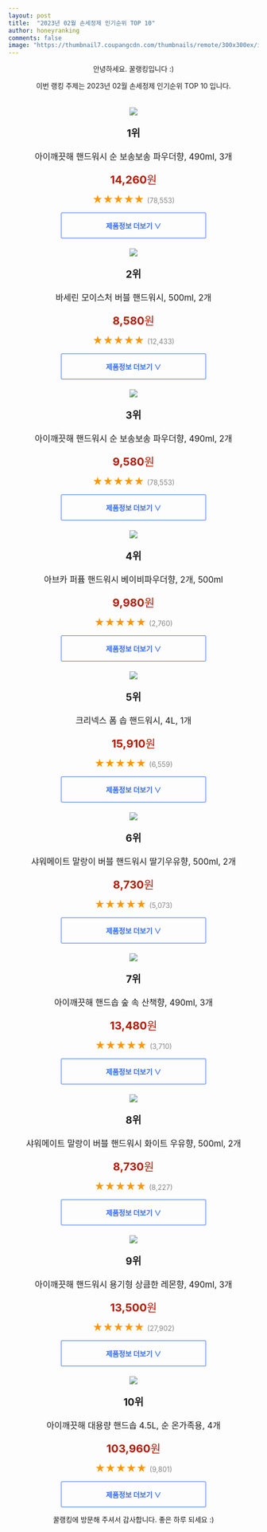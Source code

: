 ```yaml
---
layout: post
title:  "2023년 02월 손세정제 인기순위 TOP 10"
author: honeyranking
comments: false
image: "https://thumbnail7.coupangcdn.com/thumbnails/remote/300x300ex/image/retail/images/365562394926226-64773bf7-6cbb-449c-a5f2-4e8fdbc61d79.jpg"
---
```

<p style="text-align: center;">안녕하세요. 꿀랭킹입니다 :)</p>
<p style="text-align: center;">이번 랭킹 주제는 2023년 02월 손세정제 인기순위 TOP 10 입니다.</p><center><img src="https://thumbnail7.coupangcdn.com/thumbnails/remote/300x300ex/image/retail/images/365562394926226-64773bf7-6cbb-449c-a5f2-4e8fdbc61d79.jpg" style="margin-top:20px" /></center><p style="text-align: center; font-size: 20px"><b>1위</b></p><p style="text-align: center; font-size: 17px">아이깨끗해 핸드워시 순 보송보송 파우더향, 490ml, 3개</p><p style="text-align: center;"><span style="color: #b61800; font-size: 22px;"><b>14,260</b>원</span></p><p style="text-align: center;"><span style="color: #ff9600; font-size: 20px;">★★★★★ </span><span style="color: #878787;">(78,553)</span></p><center><a href="https://link.coupang.com/a/P8ldA"><div style="font-size: 14px; display: inline-block; padding: 15px 90px; color: #346aff; border-radius: 2px; border: 1px solid #346aff; cursor: pointer;"><b>제품정보 더보기 &or;</b></div></a></center><center><img src="https://thumbnail10.coupangcdn.com/thumbnails/remote/300x300ex/image/retail/images/1843513405645088-a145dc27-c5fa-409e-97be-1d85bd334445.jpg" style="margin-top:20px" /></center><p style="text-align: center; font-size: 20px"><b>2위</b></p><p style="text-align: center; font-size: 17px">바세린 모이스처 버블 핸드워시, 500ml, 2개</p><p style="text-align: center;"><span style="color: #b61800; font-size: 22px;"><b>8,580</b>원</span></p><p style="text-align: center;"><span style="color: #ff9600; font-size: 20px;">★★★★★ </span><span style="color: #878787;">(12,433)</span></p><center><a href="https://link.coupang.com/a/P8ldB"><div style="font-size: 14px; display: inline-block; padding: 15px 90px; color: #346aff; border-radius: 2px; border: 1px solid #346aff; cursor: pointer;"><b>제품정보 더보기 &or;</b></div></a></center><center><img src="https://thumbnail9.coupangcdn.com/thumbnails/remote/300x300ex/image/retail/images/112740378549900-aa66aaa0-9e92-45df-a5c5-cc82d158cd12.jpg" style="margin-top:20px" /></center><p style="text-align: center; font-size: 20px"><b>3위</b></p><p style="text-align: center; font-size: 17px">아이깨끗해 핸드워시 순 보송보송 파우더향, 490ml, 2개</p><p style="text-align: center;"><span style="color: #b61800; font-size: 22px;"><b>9,580</b>원</span></p><p style="text-align: center;"><span style="color: #ff9600; font-size: 20px;">★★★★★ </span><span style="color: #878787;">(78,553)</span></p><center><a href="https://link.coupang.com/a/P8ldC"><div style="font-size: 14px; display: inline-block; padding: 15px 90px; color: #346aff; border-radius: 2px; border: 1px solid #346aff; cursor: pointer;"><b>제품정보 더보기 &or;</b></div></a></center><center><img src="https://thumbnail8.coupangcdn.com/thumbnails/remote/300x300ex/image/rs_quotation_api/pmhjbvm9/85a130ea814743ada9199542bffa632d.jpg" style="margin-top:20px" /></center><p style="text-align: center; font-size: 20px"><b>4위</b></p><p style="text-align: center; font-size: 17px">아브카 퍼퓸 핸드워시 베이비파우더향, 2개, 500ml</p><p style="text-align: center;"><span style="color: #b61800; font-size: 22px;"><b>9,980</b>원</span></p><p style="text-align: center;"><span style="color: #ff9600; font-size: 20px;">★★★★★ </span><span style="color: #878787;">(2,760)</span></p><center><a href="https://link.coupang.com/a/P8ldD"><div style="font-size: 14px; display: inline-block; padding: 15px 90px; color: #346aff; border-radius: 2px; border: 1px solid #346aff; cursor: pointer;"><b>제품정보 더보기 &or;</b></div></a></center><center><img src="https://thumbnail6.coupangcdn.com/thumbnails/remote/300x300ex/image/retail/images/1221608773509236-e5afb130-f36d-44ca-b634-7d88f318c38d.jpg" style="margin-top:20px" /></center><p style="text-align: center; font-size: 20px"><b>5위</b></p><p style="text-align: center; font-size: 17px">크리넥스 폼 솝 핸드워시, 4L, 1개</p><p style="text-align: center;"><span style="color: #b61800; font-size: 22px;"><b>15,910</b>원</span></p><p style="text-align: center;"><span style="color: #ff9600; font-size: 20px;">★★★★★ </span><span style="color: #878787;">(6,559)</span></p><center><a href="https://link.coupang.com/a/P8ldF"><div style="font-size: 14px; display: inline-block; padding: 15px 90px; color: #346aff; border-radius: 2px; border: 1px solid #346aff; cursor: pointer;"><b>제품정보 더보기 &or;</b></div></a></center><center><img src="https://thumbnail10.coupangcdn.com/thumbnails/remote/300x300ex/image/retail/images/3724434829774582-6e0ad975-feb0-4a7e-8551-387f668519f2.jpg" style="margin-top:20px" /></center><p style="text-align: center; font-size: 20px"><b>6위</b></p><p style="text-align: center; font-size: 17px">샤워메이트 말랑이 버블 핸드워시 딸기우유향, 500ml, 2개</p><p style="text-align: center;"><span style="color: #b61800; font-size: 22px;"><b>8,730</b>원</span></p><p style="text-align: center;"><span style="color: #ff9600; font-size: 20px;">★★★★★ </span><span style="color: #878787;">(5,073)</span></p><center><a href="https://link.coupang.com/a/P8ldH"><div style="font-size: 14px; display: inline-block; padding: 15px 90px; color: #346aff; border-radius: 2px; border: 1px solid #346aff; cursor: pointer;"><b>제품정보 더보기 &or;</b></div></a></center><center><img src="https://thumbnail6.coupangcdn.com/thumbnails/remote/300x300ex/image/retail/images/538350183099862-f3a35731-397d-49e0-bd19-0e150fa74511.jpg" style="margin-top:20px" /></center><p style="text-align: center; font-size: 20px"><b>7위</b></p><p style="text-align: center; font-size: 17px">아이깨끗해 핸드솝 숲 속 산책향, 490ml, 3개</p><p style="text-align: center;"><span style="color: #b61800; font-size: 22px;"><b>13,480</b>원</span></p><p style="text-align: center;"><span style="color: #ff9600; font-size: 20px;">★★★★★ </span><span style="color: #878787;">(3,710)</span></p><center><a href="https://link.coupang.com/a/P8ldI"><div style="font-size: 14px; display: inline-block; padding: 15px 90px; color: #346aff; border-radius: 2px; border: 1px solid #346aff; cursor: pointer;"><b>제품정보 더보기 &or;</b></div></a></center><center><img src="https://thumbnail9.coupangcdn.com/thumbnails/remote/300x300ex/image/retail/images/1235140173280205-114a9fe0-57d4-44e8-adc1-04975e715a70.jpg" style="margin-top:20px" /></center><p style="text-align: center; font-size: 20px"><b>8위</b></p><p style="text-align: center; font-size: 17px">샤워메이트 말랑이 버블 핸드워시 화이트 우유향, 500ml, 2개</p><p style="text-align: center;"><span style="color: #b61800; font-size: 22px;"><b>8,730</b>원</span></p><p style="text-align: center;"><span style="color: #ff9600; font-size: 20px;">★★★★★ </span><span style="color: #878787;">(8,227)</span></p><center><a href="https://link.coupang.com/a/P8ldJ"><div style="font-size: 14px; display: inline-block; padding: 15px 90px; color: #346aff; border-radius: 2px; border: 1px solid #346aff; cursor: pointer;"><b>제품정보 더보기 &or;</b></div></a></center><center><img src="https://thumbnail10.coupangcdn.com/thumbnails/remote/300x300ex/image/retail/images/552101275223328-805b5488-b936-4dae-9fd3-3c539ff9cf0f.jpg" style="margin-top:20px" /></center><p style="text-align: center; font-size: 20px"><b>9위</b></p><p style="text-align: center; font-size: 17px">아이깨끗해 핸드워시 용기형 상큼한 레몬향, 490ml, 3개</p><p style="text-align: center;"><span style="color: #b61800; font-size: 22px;"><b>13,500</b>원</span></p><p style="text-align: center;"><span style="color: #ff9600; font-size: 20px;">★★★★★ </span><span style="color: #878787;">(27,902)</span></p><center><a href="https://link.coupang.com/a/P8ldK"><div style="font-size: 14px; display: inline-block; padding: 15px 90px; color: #346aff; border-radius: 2px; border: 1px solid #346aff; cursor: pointer;"><b>제품정보 더보기 &or;</b></div></a></center><center><img src="https://thumbnail9.coupangcdn.com/thumbnails/remote/300x300ex/image/retail/images/1144750285713944-a94d95bf-1e70-49ad-89d5-d2e96c4147b5.jpg" style="margin-top:20px" /></center><p style="text-align: center; font-size: 20px"><b>10위</b></p><p style="text-align: center; font-size: 17px">아이깨끗해 대용량 핸드솝 4.5L, 순 온가족용, 4개</p><p style="text-align: center;"><span style="color: #b61800; font-size: 22px;"><b>103,960</b>원</span></p><p style="text-align: center;"><span style="color: #ff9600; font-size: 20px;">★★★★★ </span><span style="color: #878787;">(9,801)</span></p><center><a href="https://link.coupang.com/a/P8ldL"><div style="font-size: 14px; display: inline-block; padding: 15px 90px; color: #346aff; border-radius: 2px; border: 1px solid #346aff; cursor: pointer;"><b>제품정보 더보기 &or;</b></div></a></center><p style="text-align: center;">꿀랭킹에 방문해 주셔서 감사합니다. 좋은 하루 되세요 :)</p>